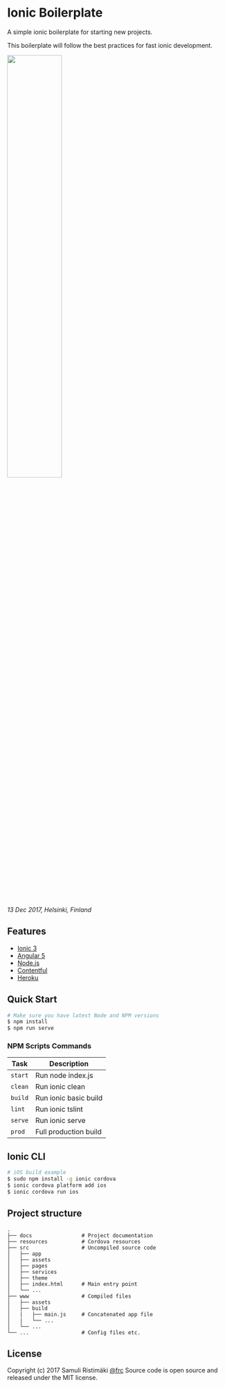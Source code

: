 # Ionic Boilerplate

A simple ionic boilerplate for starting new projects.

This boilerplate will follow the best practices for fast ionic development.

<img src="https://raw.githubusercontent.com/samuliristimaki/ionic-boilerplate/master/docs/perf.jpg" width="50%">

*13 Dec 2017, Helsinki, Finland*

## Features

- [Ionic 3](http://ionicframework.com/)
- [Angular 5](https://angular.io)
- [Node.js](https://nodejs.org/)
- [Contentful](https://www.contentful.com/)
- [Heroku](https://www.heroku.com/)

## Quick Start

```sh
# Make sure you have latest Node and NPM versions
$ npm install
$ npm run serve
```

### NPM Scripts Commands

| Task              | Description                                            |
|-------------------|--------------------------------------------------------|
| `start`           | Run node index.js                                      |
| `clean`           | Run ionic clean                                        |
| `build`           | Run ionic basic build                                  |
| `lint`            | Run ionic tslint                                       |
| `serve`           | Run ionic serve                                        |
| `prod`            | Full production build                                  |

## Ionic CLI

```bash
# iOS build example
$ sudo npm install -g ionic cordova
$ ionic cordova platform add ios
$ ionic cordova run ios
```

## Project structure

```
.
├── docs                # Project documentation
├── resources           # Cordova resources
├── src                 # Uncompiled source code
│   ├── app
│   ├── assets
│   ├── pages
│   ├── services
│   ├── theme
│   ├── index.html      # Main entry point
│   └── ...
├── www                 # Compiled files
│   ├── assets
│   ├── build
│   |   ├── main.js     # Concatenated app file
│   |   └── ...
│   └── ...
└── ...                 # Config files etc.
```

## License

Copyright (c) 2017 Samuli Ristimäki [@frc](https://github.com/frc)
Source code is open source and released under the MIT license.
